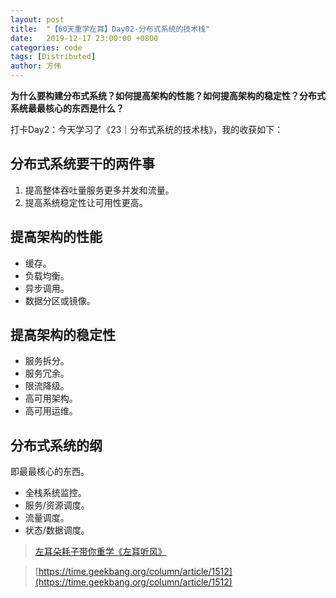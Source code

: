 ```yaml
---
layout: post
title:  "【60天重学左耳】Day02-分布式系统的技术栈"
date:   2019-12-17 23:00:00 +0800
categories: code
tags: [Distributed]
author: 方伟
---
```


**为什么要构建分布式系统？如何提高架构的性能？如何提高架构的稳定性？分布式系统最最核心的东西是什么？**

<!--more-->

打卡Day2：今天学习了《23｜分布式系统的技术栈》，我的收获如下：

## 分布式系统要干的两件事

1. 提高整体吞吐量服务更多并发和流量。
2. 提高系统稳定性让可用性更高。

## 提高架构的性能

* 缓存。
* 负载均衡。
* 异步调用。
* 数据分区或镜像。

## 提高架构的稳定性

* 服务拆分。
* 服务冗余。
* 限流降级。
* 高可用架构。
* 高可用运维。

## 分布式系统的纲

即最最核心的东西。

* 全栈系统监控。
* 服务/资源调度。
* 流量调度。
* 状态/数据调度。

> [左耳朵耗子带你重学《左耳听风》](https://time.geekbang.org/column/article/177414)

> [https://time.geekbang.org/column/article/1512](https://time.geekbang.org/column/article/1512)

